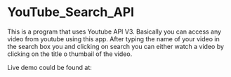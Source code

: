 # YouTube_Search_API

This is a program that uses Youtube API V3. Basically you can access any video from youtube using this app. After typing the name of your video in the search box you and clicking on search you can either watch a video by clicking on the title o thumbail of the video.

Live demo could be found at: 
